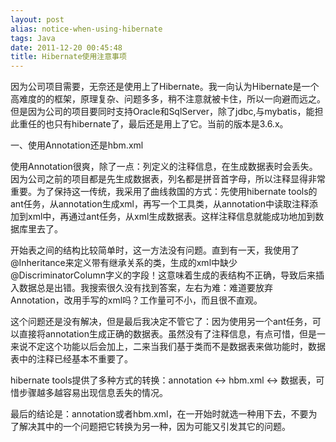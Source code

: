 ```yaml
---
layout: post
alias: notice-when-using-hibernate
tags: Java
date: 2011-12-20 00:45:48
title: Hibernate使用注意事项
---
```


因为公司项目需要，无奈还是使用上了Hibernate。我一向认为Hibernate是一个高难度的的框架，原理复杂、问题多多，稍不注意就被卡住，所以一向避而远之。但是因为公司的项目要同时支持Oracle和SqlServer，除了jdbc,与mybatis，能担此重任的也只有hibernate了，最后还是用上了它。当前的版本是3.6.x。

一、使用Annotation还是hbm.xml

使用Annotation很爽，除了一点：列定义的注释信息，在生成数据表时会丢失。因为公司之前的项目都是先生成数据表，列名都是拼音首字母，所以注释显得非常重要。为了保持这一传统，我采用了曲线救国的方式：先使用hibernate tools的ant任务，从annotation生成xml，再写一个工具类，从annotation中读取注释添加到xml中，再通过ant任务，从xml生成数据表。这样注释信息就能成功地加到数据库里去了。

开始表之间的结构比较简单时，这一方法没有问题。直到有一天，我使用了@Inheritance来定义带有继承关系的类，生成的xml中缺少@DiscriminatorColumn字义的字段！这意味着生成的表结构不正确，导致后来插入数据总是出错。我搜索很久没有找到答案，左右为难：难道要放弃Annotation，改用手写的xml吗？工作量可不小，而且很不直观。

这个问题还是没有解决，但是最后我决定不管它了：因为使用另一个ant任务，可以直接将annotation生成正确的数据表。虽然没有了注释信息，有点可惜，但是一来说不定这个功能以后会加上，二来当我们基于类而不是数据表来做功能时，数据表中的注释已经基本不重要了。

hibernate tools提供了多种方式的转换：annotation <-> hbm.xml <-> 数据表，可惜步骤越多越容易出现信息丢失的情况。

最后的结论是：annotation或者hbm.xml，在一开始时就选一种用下去，不要为了解决其中的一个问题把它转换为另一种，因为可能又引发其它的问题。
